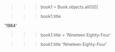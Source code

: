 >>> book1 = Book.objects.all()[0]

>>> book1.title

'1984'

>>> book1.title = 'Nineteen Eighty-Four'

>>> book1.title
'Nineteen Eighty-Four'